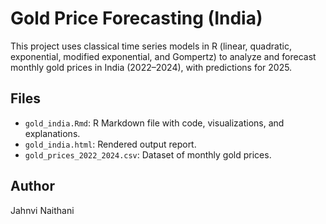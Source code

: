 # Gold Price Forecasting (India)
This project uses classical time series models in R (linear, quadratic, exponential, modified exponential, and Gompertz) to analyze and forecast monthly gold prices in India (2022–2024), with predictions for 2025.

## Files
- `gold_india.Rmd`: R Markdown file with code, visualizations, and explanations.
- `gold_india.html`: Rendered output report.
- `gold_prices_2022_2024.csv`: Dataset of monthly gold prices.

## Author
Jahnvi Naithani
